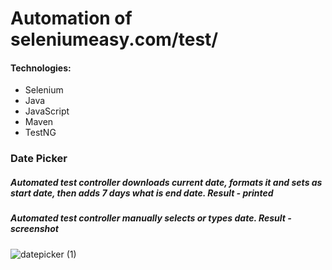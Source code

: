 # Automation of seleniumeasy.com/test/

#### Technologies:
* Selenium
* Java
* JavaScript
* Maven
* TestNG

### Date Picker
##### Automated test controller downloads current date, formats it and sets as start date, then adds 7 days what is end date. Result - printed
##### Automated test controller manually selects or types date. Result - screenshot


![datepicker (1)](https://user-images.githubusercontent.com/76004933/111061380-69882d80-84a3-11eb-9b79-5023ededfbf2.gif)




